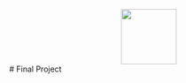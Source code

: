 <center><img src="https://discordhome.com/user_upload/backgrounds/7864background.jpg" style="height:100px"></center>
# Final Project
